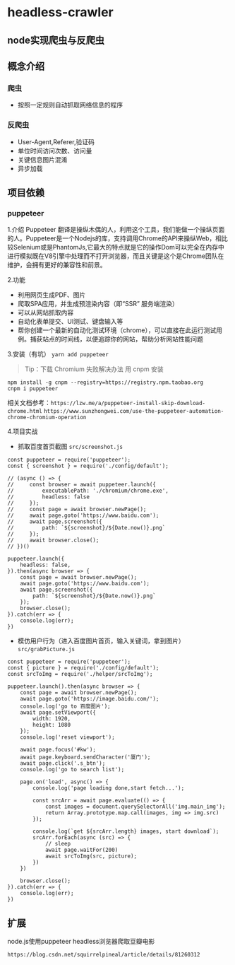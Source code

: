 # headless-crawler

## node实现爬虫与反爬虫

## 概念介绍

### 爬虫

* 按照一定规则自动抓取网络信息的程序

### 反爬虫

* User-Agent,Referer,验证码
* 单位时间访问次数、访问量
* 关键信息图片混淆
* 异步加载

## 项目依赖

### puppeteer
1.介绍
Puppeteer  翻译是操纵木偶的人，利用这个工具，我们能做一个操纵页面的人。Puppeteer是一个Nodejs的库，支持调用Chrome的API来操纵Web，相比较Selenium或是PhantomJs,它最大的特点就是它的操作Dom可以完全在内存中进行模拟既在V8引擎中处理而不打开浏览器，而且关键是这个是Chrome团队在维护，会拥有更好的兼容性和前景。

2.功能
* 利用网页生成PDF、图片
* 爬取SPA应用，并生成预渲染内容（即“SSR” 服务端渲染）
* 可以从网站抓取内容
* 自动化表单提交、UI测试、键盘输入等
* 帮你创建一个最新的自动化测试环境（chrome），可以直接在此运行测试用例。捕获站点的时间线，以便追踪你的网站，帮助分析网站性能问题

3.安装（有坑）
`yarn add puppeteer`
> Tip：下载 Chromium 失败解决办法
用 cnpm 安装
```
npm install -g cnpm --registry=https://registry.npm.taobao.org
cnpm i puppeteer
```
相关文档参考：`https://lzw.me/a/puppeteer-install-skip-download-chrome.html`
`https://www.sunzhongwei.com/use-the-puppeteer-automation-chrome-chromium-operation`

4.项目实战
* 抓取百度首页截图
`src/screenshot.js`
```
const puppeteer = require('puppeteer');
const { screenshot } = require('./config/default');

// (async () => {
//     const browser = await puppeteer.launch({
//         executablePath: './chromium/chrome.exe',
//         headless: false
//     });
//     const page = await browser.newPage();
//     await page.goto('https://www.baidu.com');
//     await page.screenshot({
//         path: `${screenshot}/${Date.now()}.png`
//     });
//     await browser.close();
// })()

puppeteer.launch({
    headless: false,
}).then(async browser => {
    const page = await browser.newPage();
    await page.goto('https://www.baidu.com');
    await page.screenshot({
        path: `${screenshot}/${Date.now()}.png`
    });
    browser.close();
}).catch(err => {
    console.log(err);
})

```
* 模仿用户行为（进入百度图片首页，输入关键词，拿到图片）
`src/grabPicture.js`
```
const puppeteer = require('puppeteer');
const { picture } = require('./config/default');
const srcToImg = require('./helper/srcToImg'); 

puppeteer.launch().then(async browser => {
    const page = await browser.newPage();
    await page.goto('https://image.baidu.com/');
    console.log('go to 百度图片');
    await page.setViewport({
        width: 1920,
        height: 1080
    });
    console.log('reset viewport');

    await page.focus('#kw');
    await page.keyboard.sendCharacter('厦门');
    await page.click('.s_btn');
    console.log('go to search list');

    page.on('load', async() => {
        console.log('page loading done,start fetch...');

        const srcArr = await page.evaluate(() => {
            const images = document.querySelectorAll('img.main_img');
            return Array.prototype.map.call(images, img => img.src)
        });

        console.log(`get ${srcArr.length} images, start download`);
        srcArr.forEach(async (src) => {
            // sleep
            await page.waitFor(200)
            await srcToImg(src, picture);
        })
    })
    
    browser.close();
}).catch(err => {
    console.log(err);
})

```

## 扩展
node.js使用puppeteer headless浏览器爬取豆瓣电影

`https://blog.csdn.net/squirrelpineal/article/details/81260312`


